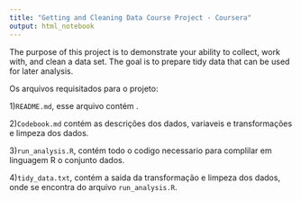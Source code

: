 ```yaml
---
title: "Getting and Cleaning Data Course Project - Coursera"
output: html_notebook
---
```


The purpose of this project is to demonstrate your ability to collect, work with, and clean a data set. 
The goal is to prepare tidy data that can be used for later analysis.

Os arquivos requisitados para o projeto: 

1)```README.md```, esse arquivo contém .

2)```Codebook.md``` contém as descrições dos dados, variaveis e transformações e limpeza dos dados. 

3)```run_analysis.R```, contém todo o codigo necessario para complilar em linguagem R o conjunto dados.  

4)```tidy_data.txt```, contém a saida da transformação e limpeza dos dados, onde se encontra do arquivo ```run_analysis.R```.